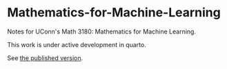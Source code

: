 # Mathematics-for-Machine-Learning

Notes for UConn's Math 3180: Mathematics for Machine Learning. 

This work is under active development in quarto.

See [the published version](http://jeremy9959.net/Mathematics-for-Machine-Learning/).
